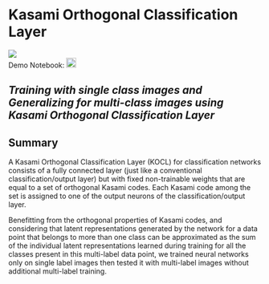 # Kasami Orthogonal Classification Layer

<a href="https://opensource.org/licenses/MIT"><img src="https://img.shields.io/badge/License-MIT-blue.svg"></a>  
Demo Notebook: <a href="https://colab.research.google.com/drive/1T5IFpdhlQmNvLufcepsfSjAn3gvtOcf8?usp=sharing"><img src="https://colab.research.google.com/assets/colab-badge.svg" height=20></a>  


<!-- to make text bols -->



##  *Training with single class images and Generalizing for multi-class images using Kasami Orthogonal Classification Layer* 

## Summary  
A Kasami Orthogonal Classification Layer (KOCL) for classification networks consists of a fully connected layer (just like a conventional 
classification/output layer) but with fixed non-trainable weights that are equal to a set of orthogonal Kasami codes. Each Kasami code among the set is assigned to one of the output neurons of the classification/output layer. 

Benefitting from the orthogonal properties of Kasami codes, and considering that latent representations generated by the network for a data point that belongs to more than one class can be approximated as the sum of the individual latent representations learned during training for all the classes present in this multi-label data point, we trained neural networks only on single label images then tested it with multi-label images without additional multi-label training.
